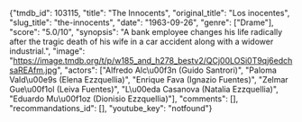 {"tmdb_id": 103115, "title": "The Innocents", "original_title": "Los inocentes", "slug_title": "the-innocents", "date": "1963-09-26", "genre": ["Drame"], "score": "5.0/10", "synopsis": "A bank employee changes his life radically after the tragic death of his wife in a car accident along with a widower industrial.", "image": "https://image.tmdb.org/t/p/w185_and_h278_bestv2/QCj00LOSi0T9qj6edchsaREAfm.jpg", "actors": ["Alfredo Alc\u00f3n (Guido Santrori)", "Paloma Vald\u00e9s (Elena Ezzquellia)", "Enrique Fava (Ignazio Fuentes)", "Zelmar Gue\u00f1ol (Leiva Fuentes)", "L\u00eda Casanova (Natalia Ezzquellia)", "Eduardo Mu\u00f1oz (Dionisio Ezzquellia)"], "comments": [], "recommandations_id": [], "youtube_key": "notfound"}